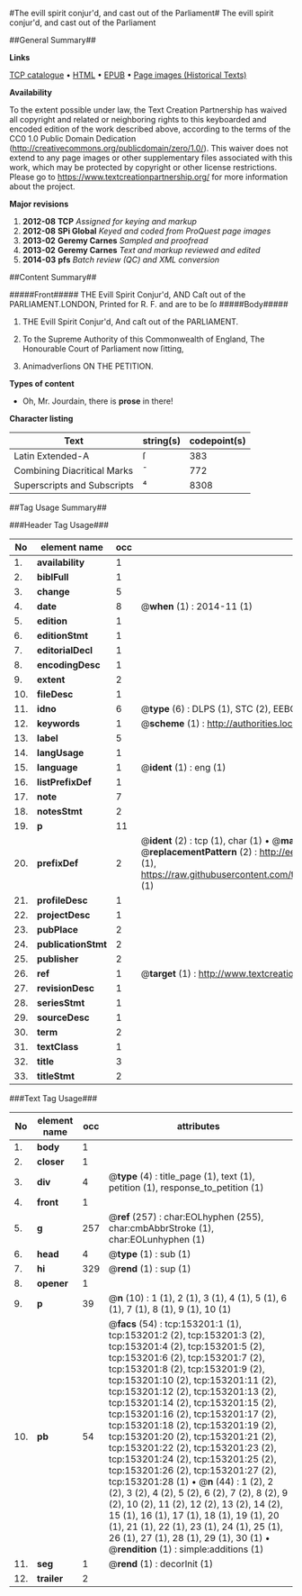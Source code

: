 #The evill spirit conjur'd, and cast out of the Parliament#
The evill spirit conjur'd, and cast out of the Parliament

##General Summary##

**Links**

[TCP catalogue](http://www.ota.ox.ac.uk/tcp/)  • 
[HTML](http://tei.it.ox.ac.uk/tcp/Texts-HTML/free/A84/A84179.html)  • 
[EPUB](http://tei.it.ox.ac.uk/tcp/Texts-EPUB/free/A84/A84179.epub) • 
[Page images (Historical Texts)](https://historicaltexts.jisc.ac.uk/eebo-99895652e)

**Availability**

To the extent possible under law, the Text Creation Partnership has waived all copyright and related or neighboring rights to this keyboarded and encoded edition of the work described above, according to the terms of the CC0 1.0 Public Domain Dedication (http://creativecommons.org/publicdomain/zero/1.0/). This waiver does not extend to any page images or other supplementary files associated with this work, which may be protected by copyright or other license restrictions. Please go to https://www.textcreationpartnership.org/ for more information about the project.

**Major revisions**

1. __2012-08__ __TCP__ *Assigned for keying and markup*
1. __2012-08__ __SPi Global__ *Keyed and coded from ProQuest page images*
1. __2013-02__ __Geremy Carnes__ *Sampled and proofread*
1. __2013-02__ __Geremy Carnes__ *Text and markup reviewed and edited*
1. __2014-03__ __pfs__ *Batch review (QC) and XML conversion*

##Content Summary##

#####Front#####
THE Evill Spirit Conjur'd, AND Caſt out of the PARLIAMENT.LONDON, Printed for R. F. and are to be ſo
#####Body#####

1. THE Evill Spirit Conjur'd, And caſt out of the PARLIAMENT.

1. To the Supreme Authority of this Commonwealth of England, The Honourable Court of Parliament now ſitting,

1. Animadverſions ON THE PETITION.

**Types of content**

  * Oh, Mr. Jourdain, there is **prose** in there!

**Character listing**


|Text|string(s)|codepoint(s)|
|---|---|---|
|Latin Extended-A|ſ|383|
|Combining             Diacritical Marks|̄|772|
|Superscripts             and Subscripts|⁴|8308|

##Tag Usage Summary##

###Header Tag Usage###

|No|element name|occ|attributes|
|---|---|---|---|
|1.|__availability__|1||
|2.|__biblFull__|1||
|3.|__change__|5||
|4.|__date__|8| @__when__ (1) : 2014-11 (1)|
|5.|__edition__|1||
|6.|__editionStmt__|1||
|7.|__editorialDecl__|1||
|8.|__encodingDesc__|1||
|9.|__extent__|2||
|10.|__fileDesc__|1||
|11.|__idno__|6| @__type__ (6) : DLPS (1), STC (2), EEBO-CITATION (1), PROQUEST (1), VID (1)|
|12.|__keywords__|1| @__scheme__ (1) : http://authorities.loc.gov/ (1)|
|13.|__label__|5||
|14.|__langUsage__|1||
|15.|__language__|1| @__ident__ (1) : eng (1)|
|16.|__listPrefixDef__|1||
|17.|__note__|7||
|18.|__notesStmt__|2||
|19.|__p__|11||
|20.|__prefixDef__|2| @__ident__ (2) : tcp (1), char (1)  •  @__matchPattern__ (2) : ([0-9\-]+):([0-9IVX]+) (1), (.+) (1)  •  @__replacementPattern__ (2) : http://eebo.chadwyck.com/downloadtiff?vid=$1&page=$2 (1), https://raw.githubusercontent.com/textcreationpartnership/Texts/master/tcpchars.xml#$1 (1)|
|21.|__profileDesc__|1||
|22.|__projectDesc__|1||
|23.|__pubPlace__|2||
|24.|__publicationStmt__|2||
|25.|__publisher__|2||
|26.|__ref__|1| @__target__ (1) : http://www.textcreationpartnership.org/docs/. (1)|
|27.|__revisionDesc__|1||
|28.|__seriesStmt__|1||
|29.|__sourceDesc__|1||
|30.|__term__|2||
|31.|__textClass__|1||
|32.|__title__|3||
|33.|__titleStmt__|2||


###Text Tag Usage###

|No|element name|occ|attributes|
|---|---|---|---|
|1.|__body__|1||
|2.|__closer__|1||
|3.|__div__|4| @__type__ (4) : title_page (1), text (1), petition (1), response_to_petition (1)|
|4.|__front__|1||
|5.|__g__|257| @__ref__ (257) : char:EOLhyphen (255), char:cmbAbbrStroke (1), char:EOLunhyphen (1)|
|6.|__head__|4| @__type__ (1) : sub (1)|
|7.|__hi__|329| @__rend__ (1) : sup (1)|
|8.|__opener__|1||
|9.|__p__|39| @__n__ (10) : 1 (1), 2 (1), 3 (1), 4 (1), 5 (1), 6 (1), 7 (1), 8 (1), 9 (1), 10 (1)|
|10.|__pb__|54| @__facs__ (54) : tcp:153201:1 (1), tcp:153201:2 (2), tcp:153201:3 (2), tcp:153201:4 (2), tcp:153201:5 (2), tcp:153201:6 (2), tcp:153201:7 (2), tcp:153201:8 (2), tcp:153201:9 (2), tcp:153201:10 (2), tcp:153201:11 (2), tcp:153201:12 (2), tcp:153201:13 (2), tcp:153201:14 (2), tcp:153201:15 (2), tcp:153201:16 (2), tcp:153201:17 (2), tcp:153201:18 (2), tcp:153201:19 (2), tcp:153201:20 (2), tcp:153201:21 (2), tcp:153201:22 (2), tcp:153201:23 (2), tcp:153201:24 (2), tcp:153201:25 (2), tcp:153201:26 (2), tcp:153201:27 (2), tcp:153201:28 (1)  •  @__n__ (44) : 1 (2), 2 (2), 3 (2), 4 (2), 5 (2), 6 (2), 7 (2), 8 (2), 9 (2), 10 (2), 11 (2), 12 (2), 13 (2), 14 (2), 15 (1), 16 (1), 17 (1), 18 (1), 19 (1), 20 (1), 21 (1), 22 (1), 23 (1), 24 (1), 25 (1), 26 (1), 27 (1), 28 (1), 29 (1), 30 (1)  •  @__rendition__ (1) : simple:additions (1)|
|11.|__seg__|1| @__rend__ (1) : decorInit (1)|
|12.|__trailer__|2||
